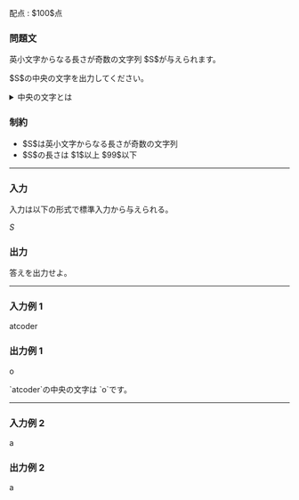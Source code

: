 
<div>

<span>

<span>

<p>
配点 : $100$点
</p>

<div>

<section>

### **問題文**

<p>
英小文字からなる長さが奇数の文字列 $S$が与えられます。
</p>

<p>
$S$の中央の文字を出力してください。
</p>

<details>

<summary>
中央の文字とは
</summary>
ある長さが奇数の文字列 $T$について、 $T$の長さを $|T|$として、$T$の前から $\frac{|T|+1}{2}$番目の文字を中央の文字とします。

</details>

</section>

</div>

<div>

<section>

### **制約**

<ul>

<li>
$S$は英小文字からなる長さが奇数の文字列
</li>

<li>
$S$の長さは $1$以上 $99$以下
</li>

</ul>

</section>

</div>

---

<div>

<div>

<section>

### **入力**

<p>
入力は以下の形式で標準入力から与えられる。
</p>

<div>

$S$
</div>

</section>

</div>

<div>

<section>

### **出力**

<p>
答えを出力せよ。
</p>

</section>

</div>

</div>

---

<div>

<section>

### **入力例 1**

<div>

atcoder

</div>

</section>

</div>

<div>

<section>

### **出力例 1**

<div>

o

</div>

<p>
`atcoder`の中央の文字は `o`です。
</p>

</section>

</div>

---

<div>

<section>

### **入力例 2**

<div>

a

</div>

</section>

</div>

<div>

<section>

### **出力例 2**

<div>

a

</div>

</section>

</div>

</span>

</span>

</div>
